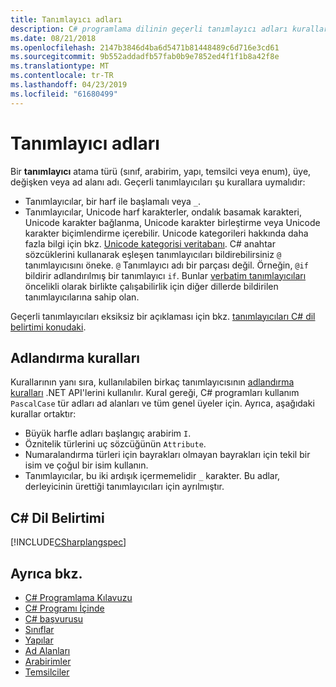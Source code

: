 ```yaml
---
title: Tanımlayıcı adları
description: C# programlama dilinin geçerli tanımlayıcı adları kurallarını öğrenin.
ms.date: 08/21/2018
ms.openlocfilehash: 2147b3846d4ba6d5471b81448489c6d716e3cd61
ms.sourcegitcommit: 9b552addadfb57fab0b9e7852ed4f1f1b8a42f8e
ms.translationtype: MT
ms.contentlocale: tr-TR
ms.lasthandoff: 04/23/2019
ms.locfileid: "61680499"
---
```

# <a name="identifier-names"></a>Tanımlayıcı adları

Bir **tanımlayıcı** atama türü (sınıf, arabirim, yapı, temsilci veya enum), üye, değişken veya ad alanı adı. Geçerli tanımlayıcıları şu kurallara uymalıdır:

- Tanımlayıcılar, bir harf ile başlamalı veya `_`.
- Tanımlayıcılar, Unicode harf karakterler, ondalık basamak karakteri, Unicode karakter bağlanma, Unicode karakter birleştirme veya Unicode karakter biçimlendirme içerebilir. Unicode kategorileri hakkında daha fazla bilgi için bkz. [Unicode kategorisi veritabanı](https://www.unicode.org/reports/tr44/).
C# anahtar sözcüklerini kullanarak eşleşen tanımlayıcıları bildirebilirsiniz `@` tanımlayıcısını öneke. `@` Tanımlayıcı adı bir parçası değil. Örneğin, `@if` bildirir adlandırılmış bir tanımlayıcı `if`. Bunlar [verbatim tanımlayıcıları](../../language-reference/tokens/verbatim.md) öncelikli olarak birlikte çalışabilirlik için diğer dillerde bildirilen tanımlayıcılarına sahip olan.

Geçerli tanımlayıcıları eksiksiz bir açıklaması için bkz. [tanımlayıcıları C# dil belirtimi konudaki](../../../../_csharplang/spec/lexical-structure.md#identifiers).

## <a name="naming-conventions"></a>Adlandırma kuralları

Kurallarının yanı sıra, kullanılabilen birkaç tanımlayıcısının [adlandırma kuralları](../../../standard/design-guidelines/naming-guidelines.md) .NET API'lerini kullanılır. Kural gereği, C# programları kullanım `PascalCase` tür adları ad alanları ve tüm genel üyeler için. Ayrıca, aşağıdaki kurallar ortaktır:

- Büyük harfle adları başlangıç arabirim `I`.
- Öznitelik türlerini uç sözcüğünün `Attribute`.
- Numaralandırma türleri için bayrakları olmayan bayrakları için tekil bir isim ve çoğul bir isim kullanın.
- Tanımlayıcılar, bu iki ardışık içermemelidir `_` karakter. Bu adlar, derleyicinin ürettiği tanımlayıcıları için ayrılmıştır.

## <a name="c-language-specification"></a>C# Dil Belirtimi

[!INCLUDE[CSharplangspec](~/includes/csharplangspec-md.md)]  
  
## <a name="see-also"></a>Ayrıca bkz.

- [C# Programlama Kılavuzu](../index.md)
- [C# Programı İçinde](../inside-a-program/index.md)
- [C# başvurusu](../../language-reference/index.md)
- [Sınıflar](../classes-and-structs/classes.md)
- [Yapılar](../classes-and-structs/structs.md)
- [Ad Alanları](../namespaces/index.md)
- [Arabirimler](../interfaces/index.md)
- [Temsilciler](../delegates/index.md)
